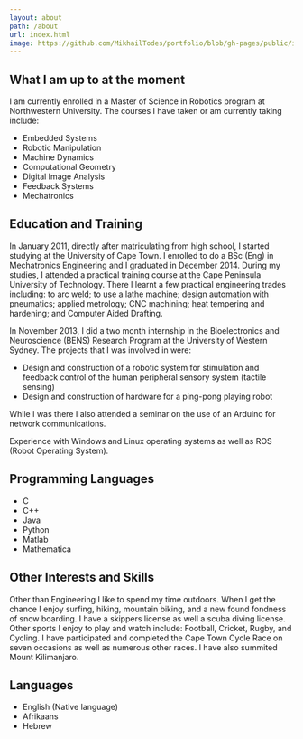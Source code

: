 ```yaml
---
layout: about
path: /about
url: index.html
image: https://github.com/MikhailTodes/portfolio/blob/gh-pages/public/images/about_pic.jpg?raw=true
---
```

## What I am up to at the moment

I am currently enrolled in a Master of Science in Robotics program at Northwestern University. The courses I have taken or am currently taking include:

* Embedded Systems
* Robotic Manipulation
* Machine Dynamics
* Computational Geometry
* Digital Image Analysis
* Feedback Systems
* Mechatronics 

## Education and Training

In January 2011, directly after matriculating from high school, I started studying at the University of Cape Town. I enrolled to do a BSc (Eng) in Mechatronics Engineering and I graduated in December 2014. During my studies, I attended a practical training course at the Cape Peninsula University of Technology. There I learnt a few practical engineering trades including: to arc weld; to use a lathe machine; design automation with pneumatics; applied metrology; CNC machining; heat tempering and hardening; and Computer Aided Drafting.

In November 2013, I did a two month internship in the Bioelectronics and Neuroscience (BENS) Research Program at the University of Western Sydney. The projects that I was involved in were:

* Design and construction of a robotic system for stimulation and feedback control of the human peripheral sensory system (tactile sensing)
* Design and construction of hardware for a ping-pong playing robot

While I was there I also attended a seminar on the use of an Arduino for network communications.

Experience with Windows and Linux operating systems as well as ROS (Robot Operating System).


## Programming Languages 

* C
* C++
* Java
* Python
* Matlab
* Mathematica

## Other Interests and Skills

Other than Engineering I like to spend my time outdoors. When I get the chance I enjoy surfing, hiking, mountain biking, and a new found fondness of snow boarding. I have a skippers license as well a scuba diving license. Other sports I enjoy to play and watch include: Football, Cricket, Rugby, and Cycling. I have participated and completed the Cape Town Cycle Race on seven occasions as well as numerous other races. I have also summited Mount Kilimanjaro.

## Languages

* English (Native language)
* Afrikaans
* Hebrew

